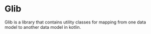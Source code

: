 # Glib
Glib is a library that contains utility classes for mapping from one data model to another data model in kotlin.
